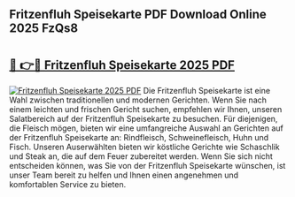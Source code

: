 ## Fritzenfluh Speisekarte PDF Download Online 2025 FzQs8

# <h2><a href="http://gcc0lam.nevu.top/?p=Fritzenfluh+Speisekarte">🔗 👉🔴 Fritzenfluh Speisekarte 2025 PDF</a></h2>

[![Fritzenfluh Speisekarte 2025 PDF](https://i.imgur.com/dBaPXMq.png)](http://gcc0lam.nevu.top/?p=Fritzenfluh+Speisekarte)
Die Fritzenfluh Speisekarte ist eine Wahl zwischen traditionellen und modernen Gerichten. Wenn Sie nach einem leichten und frischen Gericht suchen, empfehlen wir Ihnen, unseren Salatbereich auf der Fritzenfluh Speisekarte zu besuchen. Für diejenigen, die Fleisch mögen, bieten wir eine umfangreiche Auswahl an Gerichten auf der Fritzenfluh Speisekarte an: Rindfleisch, Schweinefleisch, Huhn und Fisch. Unseren Auserwählten bieten wir köstliche Gerichte wie Schaschlik und Steak an, die auf dem Feuer zubereitet werden. Wenn Sie sich nicht entscheiden können, was Sie von der Fritzenfluh Speisekarte wünschen, ist unser Team bereit zu helfen und Ihnen einen angenehmen und komfortablen Service zu bieten.
